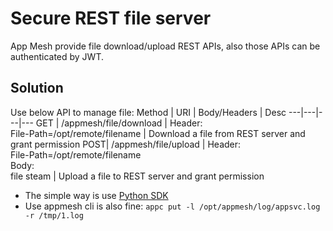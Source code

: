 # Secure REST file server
App Mesh provide file download/upload REST APIs, also those APIs can be authenticated by JWT.

## Solution
Use below API to manage file:
Method | URI | Body/Headers | Desc
---|---|---|---
GET | /appmesh/file/download | Header: <br> File-Path=/opt/remote/filename | Download a file from REST server and grant permission
POST| /appmesh/file/upload | Header: <br> File-Path=/opt/remote/filename <br> Body: <br> file steam | Upload a file to REST server and grant permission

* The simple way is use [Python SDK](https://github.com/laoshanxi/app-mesh/blob/main/src/sdk/python/appmesh_client.py)
* Use appmesh cli is also fine: `appc put -l /opt/appmesh/log/appsvc.log -r /tmp/1.log`